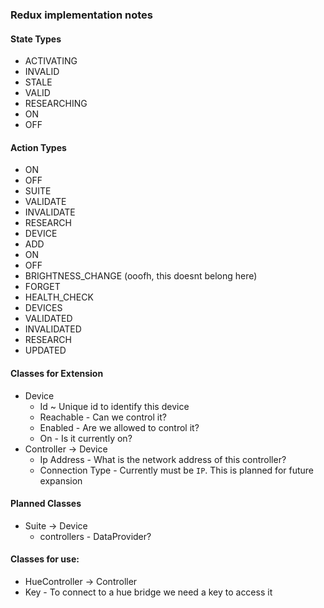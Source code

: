 ### Redux implementation notes



#### State Types
 * ACTIVATING
 * INVALID
 * STALE
 * VALID
 * RESEARCHING
 * ON
 * OFF
    
#### Action Types
 * ON
 * OFF
 * SUITE
  * VALIDATE
  * INVALIDATE
  * RESEARCH
 * DEVICE
  * ADD
  * ON
  * OFF
  * BRIGHTNESS_CHANGE (ooofh, this doesnt belong here)
  * FORGET
  * HEALTH_CHECK
 * DEVICES
  * VALIDATED
  * INVALIDATED
  * RESEARCH
  * UPDATED

#### Classes for Extension
* Device
  * Id ~ Unique id to identify this device
  * Reachable - Can we control it?
  * Enabled - Are we allowed to control it?
  * On - Is it currently on?
* Controller -> Device
  * Ip Address - What is the network address of this controller?
  * Connection Type - Currently must be `IP`.  This is planned for future expansion
#### Planned Classes        
* Suite -> Device
  * controllers - DataProvider?
        
#### Classes for use:
 * HueController -> Controller
  * Key - To connect to a hue bridge we need a key to access it
